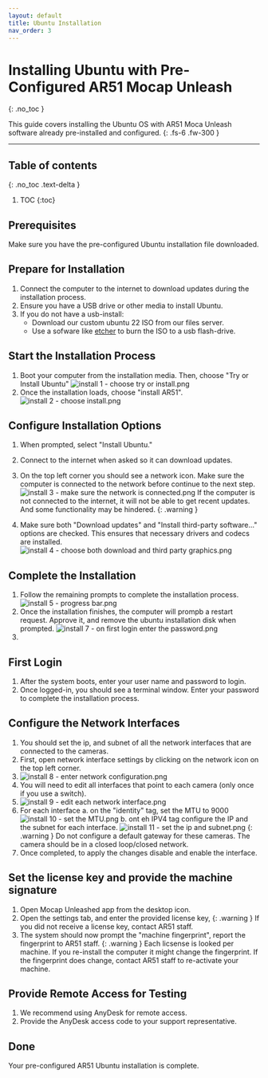 ```yaml
---
layout: default
title: Ubuntu Installation
nav_order: 3
---
```


# Installing Ubuntu with Pre-Configured AR51 Mocap Unleash

{: .no_toc }

This guide covers installing the Ubuntu OS with AR51 Moca Unleash software already pre-installed and configured.
{: .fs-6 .fw-300 }

---
## Table of contents
{: .no_toc .text-delta }

1. TOC
{:toc}


## Prerequisites
Make sure you have the pre-configured Ubuntu installation file downloaded.

## Prepare for Installation
1. Connect the computer to the internet to download updates during the installation process.
2. Ensure you have a USB drive or other media to install Ubuntu.
3. If you do not have a usb-install:
   - Download our custom ubuntu 22 ISO from our files server.
   - Use a sofware like [etcher](https://etcher.balena.io/) to burn the ISO to a usb flash-drive.

## Start the Installation Process
1. Boot your computer from the installation media. Then, choose "Try or Install Ubuntu"
![install 1 - choose try or install.png](/assets/images/installation/install%201%20-%20choose%20try%20or%20install.png)
2. Once the installation loads, choose "install AR51".
![install 2 - choose install.png](/assets/images/installation/install%202%20-%20choose%20install.png)

## Configure Installation Options
1. When prompted, select "Install Ubuntu."
2. Connect to the internet when asked so it can download updates.
3. On the top left corner you should see a network icon. Make sure the computer is connected to the network before continue to the next step.
![install 3 - make sure the network is connected.png](/assets/images/installation/install%203%20-%20make%20sure%20the%20network%20is%20connected.png)
If the computer is not connected to the internet, it will not be able to get recent updates. And some functionality may be hindered. 
{: .warning }

4. Make sure both "Download updates" and "Install third-party software..." options are checked. This ensures that necessary drivers and codecs are installed.
![install 4 - choose both download and third party graphics.png](/assets/images/installation/install%204%20-%20choose%20both%20download%20and%20third%20party%20graphics.png)

## Complete the Installation
1. Follow the remaining prompts to complete the installation process.
![install 5 - progress bar.png](/assets/images/installation/install%205%20-%20progress%20bar.png)
2. Once the installation finishes, the computer will prompb a restart request. Approve it, and remove the ubuntu installation disk when prompted. 
![install 7 - on first login enter the password.png](/assets/images/installation/install%207%20-%20on%20first%20login%20enter%20the%20password.png)
3. 
## First Login
1. After the system boots, enter your user name and password to login.
2. Once logged-in, you should see a terminal window. Enter your password to complete the installation process.

## Configure the Network Interfaces
1. You should set the ip, and subnet of all the network interfaces that are connected to the cameras.
2. First, open network interface settings by clicking on the network icon on the top left corner.
3. ![install 8 - enter network configuration.png](/assets/images/installation/install%208%20-%20enter%20network%20configuration.png)
4. You will need to edit all interfaces that point to each camera (only once if you use a switch).
5. ![install 9 - edit each network interface.png](/assets/images/installation/install%209%20-%20edit%20each%20network%20interface.png)
6. For each interface
   a. on the "identity" tag, set the MTU to 9000
      ![install 10 - set the MTU.png](/assets/images/installation/install%2010%20-%20set%20the%20MTU.png)
   b. ont eh IPV4 tag configure the IP and the subnet for each interface.
      ![install 11 - set the ip and subnet.png](../assets/images/installation/install%2011%20-%20set%20the%20ip%20and%20subnet.png)
{: .warning }
Do not configure a default gateway for these cameras. The camera should be in a closed loop/closed network.
7. Once completed, to apply the changes disable and enable the interface.

## Set the license key and provide the machine signature
1. Open Mocap Unleashed app from the desktop icon.
2. Open the settings tab, and enter the provided license key,
{: .warning }
If you did not receive a license key, contact AR51 staff.
3. The system should now prompt the "machine fingerprint", report the fingerprint to AR51 staff.
{: .warning }
Each licsense is looked per machine. If you re-install the computer it might change the fingerprint.
If the fingerprint does change, contact AR51 staff to re-activate your machine.

## Provide Remote Access for Testing
1. We recommend using AnyDesk for remote access.
2. Provide the AnyDesk access code to your support representative.

## Done
Your pre-configured AR51 Ubuntu installation is complete. 
